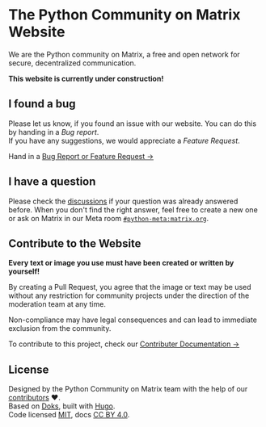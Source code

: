 # The Python Community on Matrix Website

We are the Python community on Matrix, a free and open network for secure, 
decentralized communication.

**This website is currently under construction!**

## I found a bug

Please let us know, if you found an issue with our website. You can do this
by handing in a _Bug report_. <br />
If you have any suggestions, we would appreciate a _Feature Request_.

Hand in a 
[Bug Report or Feature Request →](
https://github.com/matrix-python/matrix-python.github.io/issues/new/choose)
 
## I have a question

Please check the
[discussions](
https://github.com/matrix-python/matrix-python.github.io/discussions)
if your question was already answered before.
When you don't find the right answer, feel free to create a new one or ask on
Matrix in our Meta room 
[`#python-meta:matrix.org`](https://matrix.to/#/#python-meta:matrix.org).

## Contribute to the Website

**Every text or image you use must have been created or written by yourself!**

By creating a Pull Request, you agree that the image or text may be used 
without any restriction for community projects under the direction of the 
moderation team at any time.

Non-compliance may have legal consequences and can lead to immediate exclusion
from the community. 

To contribute to this project, check our
[Contributer Documentation →](
https://matrix-python.github.io/docs/contributing/workflow/)

## License

Designed by the Python Community on Matrix team with the help of our 
[contributors](https://matrix-python.github.io/contributors/) ❤️.<br />
Based on [Doks](https://getdoks.org/"), built with 
[Hugo](https://gohugo.io/).<br />
Code licensed 
[MIT](
https://github.com/matrix-python/matrix-python.github.io/blob/master/LICENSE.md),
docs
[CC BY 4.0](
https://github.com/matrix-python/matrix-python.github.io/blob/master/LICENSE_DOCS.md).
